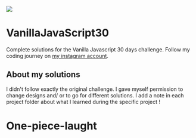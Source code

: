 ![](https://javascript30.com/images/JS3-social-share.png)

# VanillaJavaScript30

Complete solutions for the Vanilla Javascript 30 days challenge.
Follow my coding journey on [my instagram account](http://instagram.com/genevievemasioni).

## About my solutions

I didn't follow exactly the original challenge. I gave myself permission to change designs and/ or to go for different solutions. I add a note in each project folder about what I learned during the specific project !
# One-piece-laught
